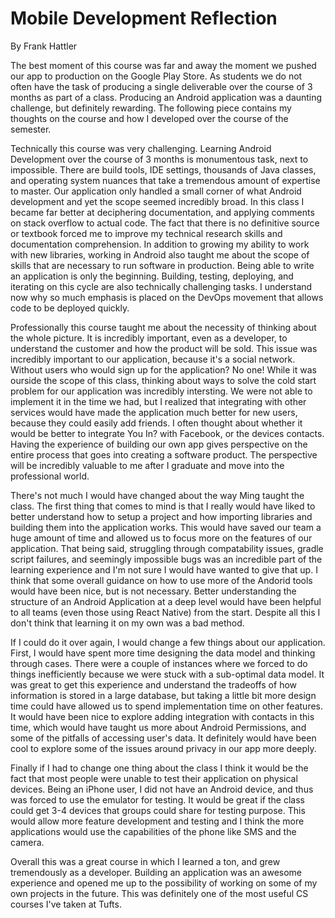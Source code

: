 # Mobile Development Reflection
By Frank Hattler

The best moment of this course was far and away the moment we pushed our app to production on the Google Play Store. As students we do not often have the task of producing a single deliverable over the course of 3 months as part of a class. Producing an Android application was a daunting challenge, but definitely rewarding. The following piece contains my thoughts on the course and how I developed over the course of the semester.

Technically this course was very challenging. Learning Android Development over the course of 3 months is monumentous task, next to impossible. There are build tools, IDE settings, thousands of Java classes, and operating system nuances that take a tremendous amount of expertise to master. Our application only handled a small corner of what Android development and yet the scope seemed incredibly broad. In this class I became far better at deciphering documentation, and applying comments on stack overflow to actual code. The fact that there is no definitive source or textbook forced me to improve my technical research skills and documentation comprehension. In addition to growing my ability to work with new libraries, working in Android also taught me about the scope of skills that are necessary to run software in production. Being able to write an application is only the beginning. Building, testing, deploying, and iterating on this cycle are also technically challenging tasks. I understand now why so much emphasis is placed on the DevOps movement that allows code to be deployed quickly.

Professionally this course taught me about the necessity of thinking about the whole picture. It is incredibly important, even as a developer, to understand the customer and how the product will be sold. This issue was incredibly important to our application, because it's a social network. Without users who would sign up for the application? No one! While it was ourside the scope of this class, thinking about ways to solve the cold start problem for our application was incredibly intersting. We were not able to implement it in the time we had, but I realized that integrating with other services would have made the application much better for new users, because they could easily add friends. I often thought about whether it would be better to integrate You In? with Facebook, or the devices contacts. Having the experience of building our own app gives perspective on the entire process that goes into creating a software product. The perspective will be incredibly valuable to me after I graduate and move into the professional world.

There's not much I would have changed about the way Ming taught the class. The first thing that comes to mind is that I really would have liked to better understand how to setup a project and how importing libraries and building them into the application works. This would have saved our team a huge amount of time and allowed us to focus more on the features of our application. That being said, struggling through compatability issues, gradle script failures, and seemingly impossible bugs was an incredible part of the learning experience and I'm not sure I would have wanted to give that up. I think that some overall guidance on how to use more of the Andorid tools would have been nice, but is not necessary. Better understanding the structure of an Android Application at a deep level would have been helpful to all teams (even those using React Native) from the start. Despite all this I don't think that learning it on my own was a bad method.

If I could do it over again, I would change a few things about our application. First, I would have spent more time designing the data model and thinking through cases. There were a couple of instances where we forced to do things inefficiently because we were stuck with a sub-optimal data model. It was great to get this experience and understand the tradeoffs of how information is stored in a large database, but taking a little bit more design time could have allowed us to spend implementation time on other features. It would have been nice to explore adding integration with contacts in this time, which would have taught us more about Android Permissions, and some of the pitfalls of accessing user's data. It definitely would have been cool to explore some of the issues around privacy in our app more deeply.

Finally if I had to change one thing about the class I think it would be the fact that most people were unable to test their application on physical devices. Being an iPhone user, I did not have an Android device, and thus was forced to use the emulator for testing. It would be great if the class could get 3-4 devices that groups could share for testing purpose. This would allow more feature development and testing and I think the more applications would use the capabilities of the phone like SMS and the camera.

Overall this was a great course in which I learned a ton, and grew tremendously as a developer. Building an application was an awesome experience and opened me up to the possibility of working on some of my own projects in the future. This was definitely one of the most useful CS courses I've taken at Tufts.



